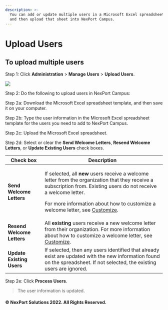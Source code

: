 ```yaml
---
description: >-
  You can add or update multiple users in a Microsoft Excel spreadsheet template
  and then upload that sheet into NexPort Campus.
---
```


# Upload Users

## **To upload multiple users**

Step 1:  Click **Administration** > **Manage Users** > **Upload Users**.

![](https://www.nexportcampus.com/Content/Guides/aweb/Content/Resources/Images/Manage\_Users/Upload\_Users.png)

Step 2:  Do the following to upload users in NexPort Campus:

Step 2a:  Download the Microsoft Excel spreadsheet template, and then save it on your computer.

Step 2b:  Type the user information in the Microsoft Excel spreadsheet template for the users you need to add to NexPort Campus.

Step 2c:  Upload the Microsoft Excel spreadsheet.

Step 2d:  Select or clear the **Send Welcome Letters**, **Resend Welcome Letters**, or **Update Existing Users** check boxes.

| Check box                  | Description                                                                                                                                                                                                                                                                                                                                                                                                             |
| -------------------------- | ----------------------------------------------------------------------------------------------------------------------------------------------------------------------------------------------------------------------------------------------------------------------------------------------------------------------------------------------------------------------------------------------------------------------- |
| **Send Welcome Letters**   | <p>If selected, all <strong>new</strong> users receive a welcome letter from the organization that they receive a subscription from. Existing users do not receive a welcome letter.</p><p>For more information about how to customize a welcome letter, see <a href="https://www.nexportcampus.com/Content/Guides/aweb/Content/Module_Topics/Campus_Management/Group_Tools/Customize/Customize.htm">Customize</a>.</p> |
| **Resend Welcome Letters** | All **existing** users receive a new welcome letter from their organization. For more information about how to customize a welcome letter, see [Customize](https://www.nexportcampus.com/Content/Guides/aweb/Content/Module\_Topics/Campus\_Management/Group\_Tools/Customize/Customize.htm).                                                                                                                           |
| **Update Existing Users**  | If selected, then any users identified that already exist are updated with the new information found on the spreadsheet. If not selected, the existing users are ignored.                                                                                                                                                                                                                                               |

Step 2e:  Click **Process Users**.

> The user information is updated.

#### © NexPort Solutions 2022. All Rights Reserved.
